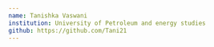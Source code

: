 ```yaml
---
name: Tanishka Vaswani
institution: University of Petroleum and energy studies
github: https://github.com/Tani21
---
```

